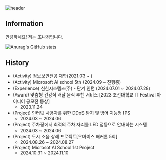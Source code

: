 ![header](https://capsule-render.vercel.app/api?type=slice&color=gradient&height=100&section=header&text=Hi!👋🏻%20I'm%20nakyung!&fontAlign=50&fontAlignY=70&fontSize=50&fontColor=000000)

## Information
안녕하세요! 저는 조나경입니다.

![Anurag's GitHub stats](https://github-readme-stats.vercel.app/api?username=nakyung1007&show_icons=true&theme=radical)

## History
- (Activity) 정보보안전공 재학(2021.03 ~ )
- (Activity) Microsoft AI school 5th (2024.09 ~ 진행중)
- (Experience) 신한시스템즈(주) - 단기 인턴 (2024.07.01 ~ 2024.07.28)
- (Award) 맞춤형 건강식 배달 음식 추천 서비스 [2023 조선대학교 IT Festival 아이디어 공모전 동상]
  - 2023.11.24
- (Project) 인터넷 사용자를 위한 DDoS 탐지 및 방어 지능형 IPS
  - 2024.03 ~ 2024.06
- (Project) 주차장에서 최적의 주차 자리를 LED 점등으로 안내하는 시스템
  - 2024.03 ~ 2024.06
- (Project) 도시 소음 상쇄 프로젝트[오아이스 해커톤 5회]
  - 2024.08.26 ~ 2024.08.27
- (Project) Microsot AI School 1st Project
  - 2024.10.31 ~ 2024.11.10
